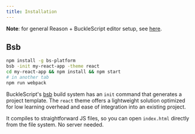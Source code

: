 ```yaml
---
title: Installation
---
```


**Note**: for general Reason + BuckleScript editor setup, see [here](https://reasonml.github.io/docs/en/editor-plugins).

## Bsb

```sh
npm install -g bs-platform
bsb -init my-react-app -theme react
cd my-react-app && npm install && npm start
# in another tab
npm run webpack
```

BuckleScript's [bsb](https://bucklescript.github.io/docs/en/build-overview.html) build system has an `init` command that generates a project template. The `react` theme offers a lightweight solution optimized for low learning overhead and ease of integration into an existing project.

It compiles to straightforward JS files, so you can open `index.html` directly from the file system. No server needed.
